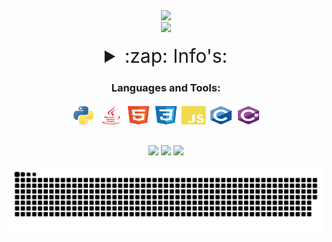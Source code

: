 <div align="center">
<!--## Oi! Sou Kildere, Estudante de TI e programador!
-->

<div>
  <a href="https://github.com/Kirudea">
    <img width="60%" src="https://github-readme-stats.vercel.app/api?username=Kirudea&show_icons=true&theme=dracula&include_all_commits=true&count_private=true"/>
      <br>
    <img width="50%" src="https://github-readme-stats.vercel.app/api/top-langs/?username=Kirudea&layout=compact&langs_count=7&theme=dracula"/>
  </a>
</div>

<br/>
<details style="font-size: 30px">
  <summary>:zap: Info's:</summary>
  🔭 Desenvolvendo Projetos em Java<br>
  🌱 Atualmente Estudando Java
</details>
  
### Languages and Tools:
<div style="display: inline_block">
  <img align="center" alt="Kirudea-Python" height="36" width="40" src="https://raw.githubusercontent.com/devicons/devicon/master/icons/python/python-original.svg">
  <img align="center" alt="Kirudea-Java" height="30" width="40" src="https://raw.githubusercontent.com/devicons/devicon/master/icons/java/java-plain.svg">
  <img align="center" alt="Kirudea-HTML" height="30" width="40" src="https://raw.githubusercontent.com/devicons/devicon/master/icons/html5/html5-original.svg">
  <img align="center" alt="Kirudea-CSS" height="30" width="40" src="https://raw.githubusercontent.com/devicons/devicon/master/icons/css3/css3-original.svg">
  <img align="center" alt="Kirudea-JS" height="30" width="40" src="https://raw.githubusercontent.com/devicons/devicon/master/icons/javascript/javascript-plain.svg">
  <img align="center" alt="Kirudea-C" height="30" width="40" src="https://raw.githubusercontent.com/devicons/devicon/master/icons/c/c-original.svg">
  <img align="center" alt="Kirudea-CSharp" height="30" width="40" src="https://raw.githubusercontent.com/devicons/devicon/master/icons/csharp/csharp-original.svg">
</div>
  
##

<div>
  <a href="https://www.linkedin.com/in/kilderehenrique" target="_blank"><img src="https://img.shields.io/badge/-LinkedIn-%230077B5?style=for-the-badge&logo=linkedin&logoColor=white" target="_blank"></a>
  <a href="https://gitlab.com/Kirudea" target="_blank"><img src="https://img.shields.io/badge/-Gitlab-FFF?style=for-the-badge&logo=gitlab&logoColor=white" target="_blank"></a>
  <a href="mailto:kilderehenriquedp@gmail.com"><img src="https://img.shields.io/badge/-Gmail-D00?style=for-the-badge&logo=gmail&logoColor=white" target="_blank"></a> 
</div>

![Snake animation](https://github.com/Kirudea/Kirudea/blob/output/github-contribution-grid-snake.svg)
</div>
<!--  
**Kirudea/Kirudea** is a ✨ _special_ ✨ repository because its `README.md` (this file) appears on your GitHub profile.

Here are some ideas to get you started:

- 🔭 I’m currently working on ...
- 🌱 I’m currently learning ...
- 👯 I’m looking to collaborate on ...
- 🤔 I’m looking for help with ...
- 💬 Ask me about ...
- 📫 How to reach me: ...
- 😄 Pronouns: ...
- ⚡ Fun fact: ...
-->
